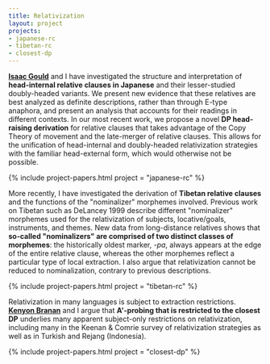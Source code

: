 ```yaml
---
title: Relativization
layout: project
projects:
- japanese-rc
- tibetan-rc
- closest-dp
---
```


[**Isaac Gould**](//linguistics.ku.edu/isaac-gould) and I have investigated the structure and interpretation of **head-internal relative clauses in Japanese** and their lesser-studied doubly-headed variants. We present new evidence that these relatives are best analyzed as definite descriptions, rather than through E-type anaphora, and present an analysis that accounts for their readings in different contexts. In our most recent work, we propose a novel **DP head-raising derivation** for relative clauses that takes advantage of the Copy Theory of movement and the late-merger of relative clauses. This allows for the unification of head-internal and doubly-headed relativization strategies with the familiar head-external form, which would otherwise not be possible.

{% include project-papers.html project = "japanese-rc" %}

More recently, I have investigated the derivation of **Tibetan relative clauses** and the functions of the "nominalizer" morphemes involved. Previous work on Tibetan such as DeLancey 1999 describe different "nominalizer" morphemes used for the relativization of subjects, locative/goals, instruments, and themes. New data from long-distance relatives shows that **so-called "nominalizers" are comprised of two distinct classes of morphemes**: the historically oldest marker, *-pa*, always appears at the edge of the entire relative clause, whereas the other morphemes reflect a particular type of local extraction. I also argue that relativization cannot be reduced to nominalization, contrary to previous descriptions.

{% include project-papers.html project = "tibetan-rc" %}

Relativization in many languages is subject to extraction restrictions. [**Kenyon Branan**](https://sites.google.com/view/kbranan/home) and I argue that **A'-probing that is restricted to the closest DP** underlies many apparent subject-only restrictions on relativization, including many in the Keenan & Comrie survey of relativization strategies as well as in Turkish and Rejang (Indonesia).

{% include project-papers.html project = "closest-dp" %}